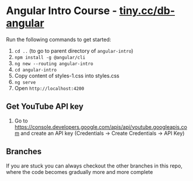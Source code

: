 # Angular Intro Course - [tiny.cc/db-angular](http://tiny.cc/db-angular)

Run the following commands to get started:

1. `cd ..` (to go to parent directory of `angular-intro`)
2. `npm install -g @angular/cli`
3. `ng new --routing angular-intro`
4. `cd angular-intro`
5. Copy content of styles-1.css into styles.css
6. `ng serve`
7. Open `http://localhost:4200`

## Get YouTube API key

1. Go to https://console.developers.google.com/apis/api/youtube.googleapis.com and create an API key (Credentials -> Create Credentials -> API Key)

## Branches

If you are stuck you can always checkout the other branches in this repo, where the code becomes gradually more and more complete
